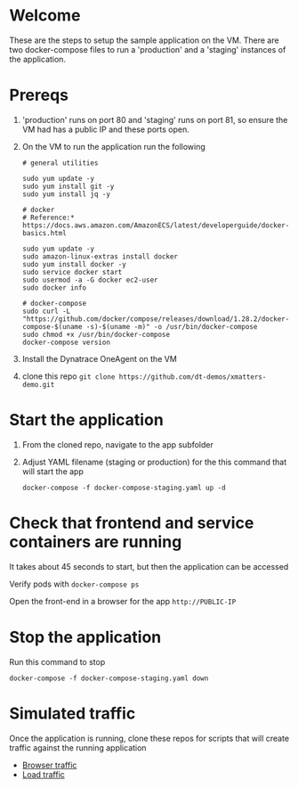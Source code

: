 # Welcome 

These are the steps to setup the sample application on the VM.  There are two docker-compose files to run a 'production' and a 'staging' instances of the application.  

# Prereqs

1. 'production' runs on port 80 and 'staging' runs on port 81, so ensure the VM had has a public IP and these ports open.

1. On the VM to run the application run the following

    ```
    # general utilities

    sudo yum update -y
    sudo yum install git -y
    sudo yum install jq -y

    # docker
    # Reference:* https://docs.aws.amazon.com/AmazonECS/latest/developerguide/docker-basics.html

    sudo yum update -y
    sudo amazon-linux-extras install docker
    sudo yum install docker -y
    sudo service docker start
    sudo usermod -a -G docker ec2-user
    sudo docker info

    # docker-compose
    sudo curl -L "https://github.com/docker/compose/releases/download/1.28.2/docker-compose-$(uname -s)-$(uname -m)" -o /usr/bin/docker-compose
    sudo chmod +x /usr/bin/docker-compose
    docker-compose version
    ```

1. Install the Dynatrace OneAgent on the VM

1. clone this repo `git clone https://github.com/dt-demos/xmatters-demo.git`

# Start the application 

1. From the cloned repo, navigate to the app subfolder

2. Adjust YAML filename (staging or production) for the this command that will start the app 

    ```
    docker-compose -f docker-compose-staging.yaml up -d
    ```


# Check that frontend and service containers are running

It takes about 45 seconds to start, but then the application can be accessed

Verify pods with `docker-compose ps`

Open the front-end in a browser for the app  `http://PUBLIC-IP` 

# Stop the application

Run this command to stop 

```
docker-compose -f docker-compose-staging.yaml down
```

# Simulated traffic

Once the application is running, clone these repos for scripts that will create traffic against the running application
* [Browser traffic](https://github.com/dt-orders/browser-traffic)
* [Load traffic](https://github.com/dt-orders/load-traffic)